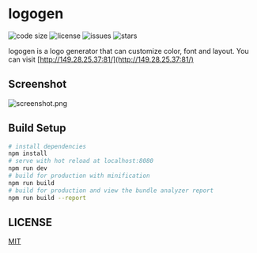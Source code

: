 # logogen

![code size](https://img.shields.io/github/languages/code-size/DW-yejing/logogen) ![license](https://img.shields.io/github/license/DW-yejing/logogen) ![issues](https://img.shields.io/github/issues/DW-yejing/logogen) ![stars](https://img.shields.io/github/stars/DW-yejing/logogen?style=social)

logogen is a logo generator that can customize color, font and layout. You can visit [http://149.28.25.37:81/](http://149.28.25.37:81/)

## Screenshot

![screenshot.png](https://i.loli.net/2019/10/21/Cf8BmOd7Yih5X3c.png)

## Build Setup

``` bash
# install dependencies
npm install
# serve with hot reload at localhost:8080
npm run dev
# build for production with minification
npm run build
# build for production and view the bundle analyzer report
npm run build --report
```

## LICENSE

[MIT](LICENSE)